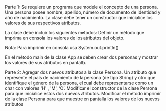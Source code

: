 Parte 1:
Se requiere un programa que modele el concepto de una persona. Una persona posee nombre, apellido, número de documento de identidad y año de nacimiento. La clase debe tener un constructor que inicialice los valores de sus respectivos atributos.

La clase debe incluir los siguientes métodos:
Definir un método que imprima en consola los valores de los atributos del objeto.

Nota: Para imprimir en consola usa System.out.println()

En el método main de la clase App se deben crear dos personas y mostrar los valores de sus atributos en pantalla.

Parte 2:
Agregar dos nuevos atributos a la clase Persona.
Un atributo que represente el país de nacimiento de la persona (de tipo String) y otro que identifique el género de la persona, el cual debe representarse como un char con valores 'H' , 'M', ‘O’.
Modificar el constructor de la clase Persona para que inicialice estos dos nuevos atributos.
Modificar el método imprimir de la clase Persona para que muestre en pantalla los valores de los nuevos atributos
